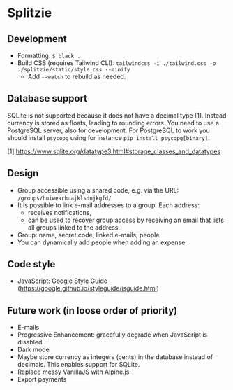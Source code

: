# Splitzie

## Development

* Formatting: `$ black .`
* Build CSS (requires Tailwind CLI): `tailwindcss -i ./tailwind.css -o ./splitzie/static/style.css --minify`
  * Add `--watch` to rebuild as needed.


## Database support

SQLite is not supported because it does not have a decimal type [1].
Instead currency is stored as floats, leading to rounding errors.
You need to use a PostgreSQL server, also for development.
For PostgreSQL to work you should install `psycopg` using
for instance `pip install psycopg[binary]`.

[1] https://www.sqlite.org/datatype3.html#storage_classes_and_datatypes

## Design

* Group accessible using a shared code, e.g. via the URL: `/groups/huiwearhuajklsdnjkgfd/`
* It is possible to link e-mail addresses to a group. Each address:
  * receives notifications,
  * can be used to recover group access by receiving an email that lists all groups linked to the address.
* Group: name, secret code, linked e-mails, people
* You can dynamically add people when adding an expense.


## Code style

* JavaScript: Google Style Guide (https://google.github.io/styleguide/jsguide.html)


## Future work (in loose order of priority)

* E-mails
* Progressive Enhancement: gracefully degrade when JavaScript is disabled.
* Dark mode
* Maybe store currency as integers (cents) in the database instead of decimals.
  This enables support for SQLite.
* Replace messy VanillaJS with Alpine.js.
* Export payments
